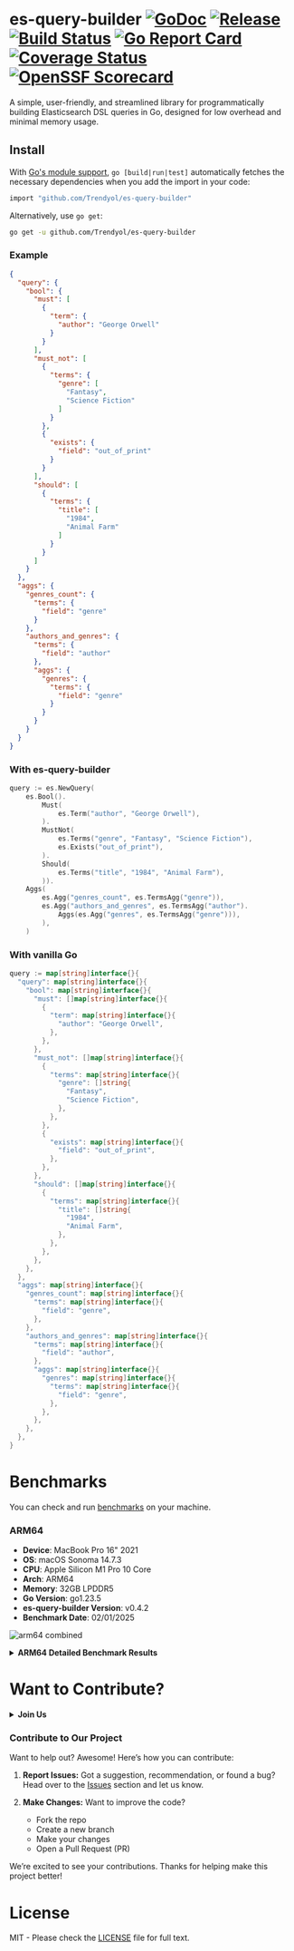 # es-query-builder [![GoDoc][doc-img]][doc] [![Release][release-img]][release] [![Build Status][ci-img]][ci] [![Go Report Card][go-report-img]][go-report] [![Coverage Status][cov-img]][cov] [![OpenSSF Scorecard][scorecard-img]][scorecard]

A simple, user-friendly, and streamlined library for programmatically building Elasticsearch DSL queries in Go, designed
for low overhead and minimal memory usage.

## Install
With [Go's module support](https://go.dev/wiki/Modules#how-to-use-modules), `go [build|run|test]` automatically fetches the necessary dependencies when you add the import in your code:

```sh
import "github.com/Trendyol/es-query-builder"
```

Alternatively, use `go get`:

```sh
go get -u github.com/Trendyol/es-query-builder
```

### Example
```json
{
  "query": {
    "bool": {
      "must": [
        {
          "term": {
            "author": "George Orwell"
          }
        }
      ],
      "must_not": [
        {
          "terms": {
            "genre": [
              "Fantasy",
              "Science Fiction"
            ]
          }
        },
        {
          "exists": {
            "field": "out_of_print"
          }
        }
      ],
      "should": [
        {
          "terms": {
            "title": [
              "1984",
              "Animal Farm"
            ]
          }
        }
      ]
    }
  },
  "aggs": {
    "genres_count": {
      "terms": {
        "field": "genre"
      }
    },
    "authors_and_genres": {
      "terms": {
        "field": "author"
      },
      "aggs": {
        "genres": {
          "terms": {
            "field": "genre"
          }
        }
      }
    }
  }
}
```

### With es-query-builder

```go
query := es.NewQuery(
    es.Bool().
        Must(
            es.Term("author", "George Orwell"),
        ).
        MustNot(
            es.Terms("genre", "Fantasy", "Science Fiction"),
            es.Exists("out_of_print"),
        ).
        Should(
            es.Terms("title", "1984", "Animal Farm"),
        )).
	Aggs(
        es.Agg("genres_count", es.TermsAgg("genre")),
        es.Agg("authors_and_genres", es.TermsAgg("author").
            Aggs(es.Agg("genres", es.TermsAgg("genre"))),
        ),
    )
```

### With vanilla Go

```go
query := map[string]interface{}{
  "query": map[string]interface{}{
    "bool": map[string]interface{}{
      "must": []map[string]interface{}{
        {
          "term": map[string]interface{}{
            "author": "George Orwell",
          },
        },
      },
      "must_not": []map[string]interface{}{
        {
          "terms": map[string]interface{}{
            "genre": []string{
              "Fantasy",
              "Science Fiction",
            },
          },
        },
        {
          "exists": map[string]interface{}{
            "field": "out_of_print",
          },
        },
      },
      "should": []map[string]interface{}{
        {
          "terms": map[string]interface{}{
            "title": []string{
              "1984",
              "Animal Farm",
            },
          },
        },
      },
    },
  },
  "aggs": map[string]interface{}{
    "genres_count": map[string]interface{}{
      "terms": map[string]interface{}{
        "field": "genre",
      },
    },
    "authors_and_genres": map[string]interface{}{
      "terms": map[string]interface{}{
        "field": "author",
      },
      "aggs": map[string]interface{}{
        "genres": map[string]interface{}{
          "terms": map[string]interface{}{
            "field": "genre",
          },
        },
      },
    },
  },
}
```



# Benchmarks

You can check and run [benchmarks](./benchmarks) on your machine.

### ARM64

- **Device**: MacBook Pro 16" 2021
- **OS**: macOS Sonoma 14.7.3 
- **CPU**: Apple Silicon M1 Pro 10 Core
- **Arch**: ARM64
- **Memory**: 32GB LPDDR5
- **Go Version**: go1.23.5
- **es-query-builder Version**: v0.4.2
- **Benchmark Date**: 02/01/2025

![arm64 combined](https://github.com/user-attachments/assets/61a38526-7ec7-47b2-85c8-037f5394acd8)

<details>
  <summary><b>ARM64 Detailed Benchmark Results</b></summary>

![arm64 simple](https://github.com/user-attachments/assets/6f8244fc-702c-4570-bef4-0e44a2514131)

- **es-query-builder** is 32% less efficient than **vanilla Go**.
- **[aquasecurity/esquery](https://github.com/aquasecurity/esquery)** is 82% less efficient than **es-query-builder**.
- **[defensestation/osquery](https://github.com/defensestation/osquery)** is 84% less efficient than **es-query-builder**.

Benchmark test file at [simple query benchmark](./benchmarks/tests/simple_benchmark_test.go)

---

![arm64 intermediate](https://github.com/user-attachments/assets/a31b01dc-8c49-4621-8993-303c0df0cf22)

- **es-query-builder** is 25% less efficient than **vanilla Go**.
- **[aquasecurity/esquery](https://github.com/aquasecurity/esquery)** is 75% less efficient than **es-query-builder**.
- **[defensestation/osquery](https://github.com/defensestation/osquery)** is 77% less efficient than **es-query-builder**.

Benchmark test file at [intermediate query benchmark](./benchmarks/tests/intermediate_benchmark_test.go)

---

![arm64 complex](https://github.com/user-attachments/assets/c3115f6b-35b5-422a-81e8-6af203c42ebb)

- **es-query-builder** is 31% less efficient than **vanilla Go**.
- **[aquasecurity/esquery](https://github.com/aquasecurity/esquery)** is 71% less efficient than **es-query-builder**.
- **[defensestation/osquery](https://github.com/defensestation/osquery)** is 71% less efficient than **es-query-builder**.

Benchmark test file at [complex query benchmark](./benchmarks/tests/complex_benchmark_test.go)

---

![arm64 mixed](https://github.com/user-attachments/assets/6b6a7a98-ff88-4be5-bc4f-2d6970553d8b)

- **es-query-builder** is 16% less efficient than **vanilla Go**.
- **[aquasecurity/esquery](https://github.com/aquasecurity/esquery)** is 66% less efficient than **es-query-builder**.
- **[defensestation/osquery](https://github.com/defensestation/osquery)** is 66% less efficient than **es-query-builder**.

Benchmark test file at [mixed query benchmark](./benchmarks/tests/mixed_benchmark_test.go)

---

![arm64 conditional](https://github.com/user-attachments/assets/be44f4f2-1b33-4f05-b049-08bfc78ae283)

- **es-query-builder** is 28% less efficient than **vanilla Go**.
- **[aquasecurity/esquery](https://github.com/aquasecurity/esquery)** is 71% less efficient than **es-query-builder**.
- **[defensestation/osquery](https://github.com/defensestation/osquery)** is 72% less efficient than **es-query-builder**.

Benchmark test file at [conditional query benchmark](./benchmarks/tests/conditional_benchmark_test.go)

---

![arm64 multi filter](https://github.com/user-attachments/assets/5956c4f5-4f85-436f-ae83-ec0dfda9c170)

- **es-query-builder** is 24% less efficient than **vanilla Go**.
- **[aquasecurity/esquery](https://github.com/aquasecurity/esquery)** is 73% less efficient than **es-query-builder**.
- **[defensestation/osquery](https://github.com/defensestation/osquery)** is 74% less efficient than **es-query-builder**.

Benchmark test file at [multi filter query benchmark](./benchmarks/tests/multi_filter_benchmark_test.go)

---

![arm64 aggs](https://github.com/user-attachments/assets/7c6434ab-fa1e-4fd0-99e1-67429168e8ac)

- **es-query-builder** is 29% less efficient than **vanilla Go**.
- **[aquasecurity/esquery](https://github.com/aquasecurity/esquery)** is 67% less efficient than **es-query-builder**.
- **[defensestation/osquery](https://github.com/defensestation/osquery)** is 68% less efficient than **es-query-builder**.

Benchmark test file at [aggs query benchmark](./benchmarks/tests/aggs_benchmark_test.go)

---

### MacBook M1 Pro 10 Core Benchmark Result Table 

|Benchmark Name     |vanilla go score|vanilla go ns/op|aquasecurity/esquery score|aquasecurity/esquery ns/op|defensestation/osquery score|defensestation/osquery ns/op|es-query-builder score|es-query-builder ns/op|
|-------------------|----------------|----------------|--------------------------|--------------------------|----------------------------|----------------------------|----------------------|----------------------|
|simple             |16289468        |368             |1949335                   |3079                      |1747318                     |3425                        |11026227              |533                   |
|simple             |16274949        |368             |1948286                   |3077                      |1748682                     |3431                        |11158036              |536                   |
|simple             |16157809        |370             |1944097                   |3082                      |1747022                     |3446                        |10935156              |536                   |
|simple             |16272403        |370             |1945136                   |3082                      |1742745                     |3439                        |11048505              |538                   |
|simple             |16122024        |370             |1948617                   |3075                      |1746759                     |3433                        |11024264              |533                   |
|simple avg         |16223330,60     |369,20          |1947094,20                |3079,00                   |1746505,20                  |3434,80                     |11038437,60           |535,20                |
|simple median      |16272403,00     |370,00          |1948286,00                |3079,00                   |1747022,00                  |3433,00                     |11026227,00           |536,00                |
|simple stddev      |69286,11        |0,98            |2077,41                   |2,76                      |1993,47                     |7,17                        |71305,27              |1,94                  |
|                   |                |                |                          |                          |                            |                            |                      |                      |
|complex            |2328243         |2575            |471954                    |12725                     |426900                      |14162                       |1609507               |3705                  |
|complex            |2336179         |2565            |470151                    |12656                     |428108                      |14103                       |1627707               |3705                  |
|complex            |2343412         |2573            |477055                    |12630                     |426849                      |14037                       |1622174               |3698                  |
|complex            |2340090         |2563            |474279                    |12627                     |427857                      |14038                       |1619374               |3695                  |
|complex            |2333827         |2571            |474705                    |12645                     |425506                      |14062                       |1625364               |3702                  |
|complex avg        |2336350,20      |2569,40         |473628,80                 |12656,60                  |427044,00                   |14080,40                    |1620825,20            |3701,00               |
|complex median     |2336179,00      |2571,00         |474279,00                 |12645,00                  |426900,00                   |14062,00                    |1622174,00            |3702,00               |
|complex stddev     |5214,93         |4,63            |2375,70                   |35,77                     |918,40                      |47,31                       |6324,35               |3,95                  |
|                   |                |                |                          |                          |                            |                            |                      |                      |
|conditional        |3983532         |1491            |836204                    |7168                      |793478                      |7522                        |2894722               |2087                  |
|conditional        |3918195         |1534            |845427                    |7106                      |805912                      |7486                        |2884924               |2121                  |
|conditional        |4044111         |1487            |840529                    |7157                      |794827                      |7545                        |2898068               |2081                  |
|conditional        |4048710         |1488            |846610                    |7125                      |804211                      |7468                        |2881280               |2082                  |
|conditional        |4039155         |1484            |840256                    |7105                      |802660                      |7475                        |2891826               |2072                  |
|conditional avg    |4006740,60      |1496,80         |841805,20                 |7132,20                   |800217,60                   |7499,20                     |2890164,00            |2088,60               |
|conditional median |4039155,00      |1488,00         |840529,00                 |7125,00                   |802660,00                   |7486,00                     |2891826,00            |2082,00               |
|conditional stddev |50174,96        |18,73           |3784,33                   |25,98                     |5075,82                     |29,50                       |6203,13               |16,91                 |
|                   |                |                |                          |                          |                            |                            |                      |                      |
|intermediate       |4573310         |1312            |867562                    |6954                      |779059                      |7674                        |3395592               |1774                  |
|intermediate       |4567904         |1316            |861070                    |6973                      |771276                      |7714                        |3413900               |1769                  |
|intermediate       |4563678         |1319            |862593                    |6924                      |782931                      |7651                        |3408219               |1777                  |
|intermediate       |4556863         |1317            |867105                    |6904                      |783907                      |7647                        |3398814               |1770                  |
|intermediate       |4559426         |1320            |863877                    |6945                      |780218                      |7773                        |3416360               |1768                  |
|intermediate avg   |4564236,20      |1316,80         |864441,40                 |6940,00                   |779478,20                   |7691,80                     |3406577,00            |1771,60               |
|intermediate median|4563678,00      |1317,00         |863877,00                 |6945,00                   |780218,00                   |7674,00                     |3408219,00            |1770,00               |
|intermediate stddev|5892,37         |2,79            |2527,23                   |23,92                     |4461,73                     |47,06                       |8160,44               |3,38                  |
|                   |                |                |                          |                          |                            |                            |                      |                      |
|mixed              |3452348         |1739            |1000000                   |5576                      |1000000                     |5519                        |2926890               |2057                  |
|mixed              |3467690         |1734            |1000000                   |5143                      |1000000                     |5525                        |2930038               |2052                  |
|mixed              |3489582         |1726            |1000000                   |5224                      |1000000                     |5520                        |2920724               |2053                  |
|mixed              |3465878         |1728            |1000000                   |5154                      |1000000                     |5541                        |2935546               |2053                  |
|mixed              |3474674         |1734            |1000000                   |5141                      |1000000                     |5513                        |2932101               |2056                  |
|mixed avg          |3470034,40      |1732,20         |1000000,00                |5247,60                   |1000000,00                  |5523,60                     |2929059,80            |2054,20               |
|mixed median       |3467690,00      |1734,00         |1000000,00                |5154,00                   |1000000,00                  |5520,00                     |2930038,00            |2053,00               |
|mixed stddev       |12159,07        |4,66            |0,00                      |167,01                    |0,00                        |9,50                        |5029,32               |1,94                  |
|                   |                |                |                          |                          |                            |                            |                      |                      |
|multi filter       |4035531         |1481            |841471                    |7113                      |797647                      |7482                        |3064244               |1964                  |
|multi filter       |4089892         |1474            |836565                    |7091                      |800364                      |7492                        |3077422               |1961                  |
|multi filter       |4062204         |1477            |840290                    |7105                      |801840                      |7493                        |3064178               |1957                  |
|multi filter       |4034770         |1481            |838080                    |7136                      |795669                      |7491                        |3077875               |1967                  |
|multi filter       |4026196         |1474            |848299                    |7074                      |806515                      |7483                        |3078358               |1962                  |
|multi filter avg   |4049718,60      |1477,40         |840941,00                 |7103,80                   |800407,00                   |7488,20                     |3072415,40            |1962,20               |
|multi filter median|4035531,00      |1477,00         |840290,00                 |7105,00                   |800364,00                   |7491,00                     |3077422,00            |1962,00               |
|multi filter stdev |23442,90        |3,14            |4054,12                   |20,86                     |3726,37                     |4,71                        |6705,44               |3,31                  |
|                   |                |                |                          |                          |                            |                            |                      |                      |
|aggs               |2591437         |2314            |619117                    |9737                      |604124                      |10140                       |1859446               |3232                  |
|aggs               |2625234         |2291            |611305                    |9711                      |586738                      |10074                       |1872366               |3220                  |
|aggs               |2622649         |2292            |613981                    |9707                      |596095                      |10684                       |1871360               |3216                  |
|aggs               |2626522         |2284            |605070                    |9692                      |598178                      |10066                       |1857014               |3209                  |
|aggs               |2623935         |2295            |613622                    |9687                      |593932                      |10063                       |1858818               |3224                  |
|aggs avg           |2617955,40      |2295,20         |612619,00                 |9706,80                   |595813,40                   |10205,40                    |1863800,80            |3220,20               |
|aggs median        |2623935,00      |2292,00         |613622,00                 |9707,00                   |596095,00                   |10074,00                    |1859446,00            |3220,00               |
|aggs stddev        |13321,98        |10,07           |4556,29                   |17,55                     |5668,14                     |240,96                      |6638,64               |7,70                  |

</details>


# Want to Contribute?

<details>
  <summary><b>Join Us</b></summary>
  <img src="https://github.com/user-attachments/assets/34bb6fc2-237b-49df-bae9-8ce2b14096ca" width="400px" alt="join us"/>
</details>

###  Contribute to Our Project

Want to help out? Awesome! Here’s how you can contribute:

1. **Report Issues:** Got a suggestion, recommendation, or found a bug? Head over to the [Issues](https://github.com/Trendyol/es-query-builder/issues) section and let us know.

2. **Make Changes:** Want to improve the code?
   - Fork the repo
   - Create a new branch
   - Make your changes
   - Open a Pull Request (PR)

We’re excited to see your contributions. Thanks for helping make this project better!

# License

MIT - Please check the [LICENSE](./LICENSE) file for full text.

[doc-img]: https://godoc.org/github.com/Trendyol/es-query-builder?status.svg

[doc]: https://godoc.org/github.com/Trendyol/es-query-builder

[release]: https://github.com/Trendyol/es-query-builder/releases

[release-img]: https://img.shields.io/github/v/release/Trendyol/es-query-builder.svg

[go-report-img]: https://goreportcard.com/badge/github.com/Trendyol/es-query-builder

[go-report]: https://goreportcard.com/report/github.com/Trendyol/es-query-builder

[cov-img]: https://codecov.io/gh/Trendyol/es-query-builder/branch/main/graph/badge.svg

[cov]: https://codecov.io/gh/Trendyol/es-query-builder

[ci-img]: https://github.com/Trendyol/es-query-builder/actions/workflows/build-test.yml/badge.svg

[ci]: https://github.com/Trendyol/es-query-builder/actions/workflows/build-test.yml

[scorecard]: https://scorecard.dev/viewer/?uri=github.com/Trendyol/es-query-builder

[scorecard-img]: https://api.scorecard.dev/projects/github.com/Trendyol/es-query-builder/badge
